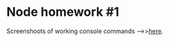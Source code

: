 # Node homework #1

Screenshoots of working console commands -->>[here](https://drive.google.com/drive/folders/1CWfPv1hXJIy2g9o5BtIZCMKP8SyNVcOT?usp=drive_link).
